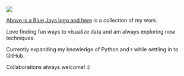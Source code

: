 <nav class="navbar navbar-light bg-light">
<div class="container">
<a class="navbar-brand" href="#">
<img src="https://d136swi17h0tnq.cloudfront.net/Upload/2018-01/e75b15d0-3f71-4ae5-8ae9-49eb88498595.jpg"><p>
Above is a Blue Jays logo and <a href="https://linktr.ee/michaelmacdonald25">here</a> is a collection of my work.

Love finding fun ways to visualize data and am always exploring new techniques.

Currently expanding my knowledge of Python and r while settling in to GitHub.

Collaborations always welcome! :)
  </P>
</a>
</div>
</nav>

